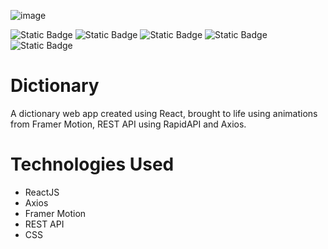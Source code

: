 ![image](https://github.com/user-attachments/assets/b4f33837-74f2-45bf-ae46-1cc506475501)

![Static Badge](https://img.shields.io/badge/React-js-blue)
![Static Badge](https://img.shields.io/badge/Node-js-lime)
![Static Badge](https://img.shields.io/badge/Framer-Motion-orange)
![Static Badge](https://img.shields.io/badge/REST-API-purple)
![Static Badge](https://img.shields.io/badge/Axios-purple)


# Dictionary
A dictionary web app created using React, brought to life using animations from Framer Motion, REST API using RapidAPI and Axios.

# Technologies Used
- ReactJS
- Axios
- Framer Motion
- REST API
- CSS
